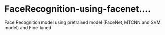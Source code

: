 # FaceRecognition-using-facenet....
Face Recognition model using pretrained model (FaceNet, MTCNN and SVM model) and Fine-tuned

